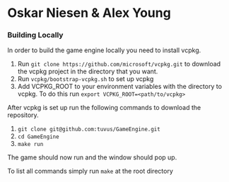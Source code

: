 # Oskar Niesen & Alex Young


### Building Locally
In order to build the game engine locally you need to install vcpkg.
1. Run `git clone https://github.com/microsoft/vcpkg.git` to download the vcpkg project in the directory that you want.
2. Run `vcpkg/bootstrap-vcpkg.sh` to set up vcpkg
3. Add VCPKG_ROOT to your environment variables with the directory to vcpkg.
To do this run `export VCPKG_ROOT=<path/to/vcpkg>`

After vcpkg is set up run the following commands to download the repository. 

1. `git clone git@github.com:tuvus/GameEngine.git`
2. `cd GameEngine`
3. `make run`

The game should now run and the window should pop up.

To list all commands simply run `make` at the root directory